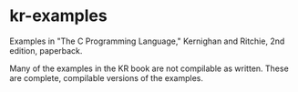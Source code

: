 kr-examples
==

Examples in "The C Programming Language," Kernighan and Ritchie, 2nd edition, paperback.

Many of the examples in the KR book are not compilable as written. These are complete, 
compilable versions of the examples.
